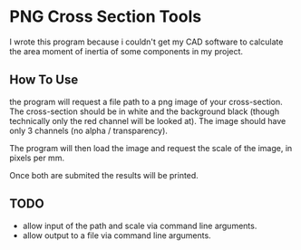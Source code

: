 # PNG Cross Section Tools

I wrote this program because i couldn't get my CAD software to calculate the area moment of inertia of some components in my project.

## How To Use

the program will request a file path to a png image of your cross-section.
The cross-section should be in white and the background black (though technically only the red channel will be looked at).
The image should have only 3 channels (no alpha / transparency).

The program will then load the image and request the scale of the image, in pixels per mm.

Once both are submited the results will be printed.

## TODO

- allow input of the path and scale via command line arguments.
- allow output to a file via command line arguments.
